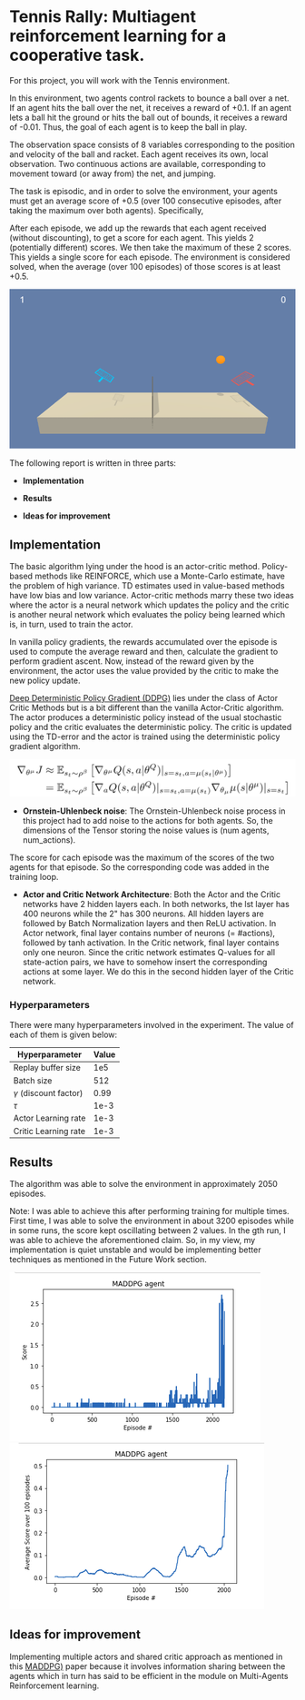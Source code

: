 # Tennis Rally: Multiagent reinforcement learning for a cooperative task.


For this project, you will work with the Tennis environment.

In this environment, two agents control rackets to bounce a ball over a net. If an agent hits the ball over the net, it receives a reward of +0.1. If an agent lets a ball hit the ground or hits the ball out of bounds, it receives a reward of -0.01. Thus, the goal of each agent is to keep the ball in play.

The observation space consists of 8 variables corresponding to the position and velocity of the ball and racket. Each agent receives its own, local observation. Two continuous actions are available, corresponding to movement toward (or away from) the net, and jumping.

The task is episodic, and in order to solve the environment, your agents must get an average score of +0.5 (over 100 consecutive episodes, after taking the maximum over both agents). Specifically,

After each episode, we add up the rewards that each agent received (without discounting), to get a score for each agent. This yields 2 (potentially different) scores. We then take the maximum of these 2 scores.
This yields a single score for each episode.
The environment is considered solved, when the average (over 100 episodes) of those scores is at least +0.5.

![tennis](plots/tennis.png) 



The following report is written in three parts:

- **Implementation**

- **Results**

- **Ideas for improvement** 

  

## Implementation

The basic algorithm lying under the hood is an actor-critic method. Policy-based methods like REINFORCE, which use a Monte-Carlo estimate, have the problem of high variance. TD estimates used in value-based methods have low bias and low variance. Actor-critic methods marry these two ideas where the actor is a neural network which updates the policy and the critic is another neural network which evaluates the policy being learned which is, in turn, used to train the actor.



In vanilla policy gradients, the rewards accumulated over the episode is used to compute the average reward and then, calculate the gradient to perform gradient ascent. Now, instead of the reward given by the environment, the actor uses the value provided by the critic to make the new policy update.


[Deep Deterministic Policy Gradient (DDPG)](https://arxiv.org/abs/1509.02971) lies under the class of Actor Critic Methods but is a bit different than the vanilla Actor-Critic algorithm. The actor produces a deterministic policy instead of the usual stochastic policy and the critic evaluates the deterministic policy. The critic is updated using the TD-error and the actor is trained using the deterministic policy gradient algorithm.

![dpg](plots/dpg.png)  


- **Ornstein-Uhlenbeck noise**: The Ornstein-Uhlenbeck noise process in this project had to add noise to the actions for both agents. So, the dimensions of the Tensor storing the noise values is (num agents, num_actions).


The score for cach episode was the maximum of the scores of the two agents for that episode. So the corresponding code was added in the training loop.

- **Actor and Critic Network Architecture**: Both the Actor and the Critic networks have 2 hidden layers each. In both networks, the lst layer has 400 neurons while the 2" has 300 neurons. All hidden layers are followed by Batch Normalization layers and then ReLU activation. In Actor network, final layer contains number of neurons (= #actions), followed by tanh activation. In the Critic network, final layer contains only one neuron.
Since the critic network estimates Q-values for all state-action pairs, we have to somehow insert the corresponding actions at some layer. We do this in the
second hidden layer of the Critic network.

### Hyperparameters

There were many hyperparameters involved in the experiment. The value of each of them is given below:

| Hyperparameter                      | Value |
| ----------------------------------- | ----- |
| Replay buffer size                  | 1e5   |
| Batch size                          | 512   |
| $\gamma$ (discount factor)          | 0.99  |
| $\tau$                              | 1e-3  |
| Actor Learning rate                 | 1e-3  |
| Critic Learning rate                | 1e-3  |


## Results

The algorithm was able to solve the environment in approximately 2050 episodes.

Note: I was able to achieve this after performing training for multiple times.
First time, I was able to solve the environment in about 3200 episodes while in
some runs, the score kept oscillating between 2 values. In the gth run, I was
able to achieve the aforementioned claim. So, in my view, my implementation
is quiet unstable and would be implementing better techniques as mentioned in
the Future Work section.   

![DDPG score](plots/score_maddpg.png)
![DDPG score over 100 episodes](plots/score100_maddpg.png)


## Ideas for improvement

Implementing multiple actors and shared critic approach as mentioned in this [MADDPG)](https://arxiv.org/pdf/1706.02275.pdf) paper because it involves information sharing between the agents which in turn has said to be efficient in the module on Multi-Agents Reinforcement learning.
